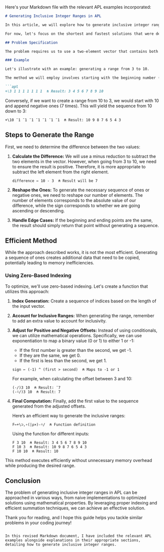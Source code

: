Here's your Markdown file with the relevant APL examples incorporated:

```markdown
# Generating Inclusive Integer Ranges in APL

In this article, we will explore how to generate inclusive integer ranges that can be either ascending or descending. There are many ways to approach this problem, and I won't cover all of them here. However, in previous discussions, we explored various methods, and I encourage you to follow the link in the video description to review the chat log for different approaches.

For now, let's focus on the shortest and fastest solutions that were developed during a recent coding competition.

## Problem Specification

The problem requires us to use a two-element vector that contains both the beginning and the end numbers. In a typical APL function, we might expect the beginning number on one side and the ending number on the other. However, this problem specifies that both ends are to be provided in the same argument.

### Example

Let's illustrate with an example: generating a range from 3 to 10.

The method we will employ involves starting with the beginning number (3) and appending a sequence of ones to it until we reach the ending number (10). In this case, we need 7 ones. By performing a cumulative sum starting with 3, we obtain the sequence from 3 to 10:

```apl
+\3 1 1 1 1 1 1 1  ⍝ Result: 3 4 5 6 7 8 9 10
```

Conversely, if we want to create a range from 10 to 3, we would start with 10 and append negative ones (7 times). This will yield the sequence from 10 down to 3:

```apl
+\10 ¯1 ¯1 ¯1 ¯1 ¯1 ¯1 ¯1  ⍝ Result: 10 9 8 7 6 5 4 3
```

## Steps to Generate the Range

First, we need to determine the difference between the two values:

1. **Calculate the Difference:**
   We will use a minus reduction to subtract the two elements in the vector. However, when going from 3 to 10, we need to ensure the result is positive. Therefore, it is more appropriate to subtract the left element from the right element.

   ```apl
   difference ← 10 - 3  ⍝ Result will be 7
   ```

2. **Reshape the Ones:**
   To generate the necessary sequence of ones or negative ones, we need to reshape our number of elements. The number of elements corresponds to the absolute value of our difference, while the sign corresponds to whether we are going ascending or descending.

3. **Handle Edge Cases:**
   If the beginning and ending points are the same, the result should simply return that point without generating a sequence.

## Efficient Method

While the approach described works, it is not the most efficient. Generating a sequence of ones creates additional data that need to be copied, potentially leading to memory inefficiencies.

### Using Zero-Based Indexing

To optimize, we'll use zero-based indexing. Let's create a function that utilizes this approach:

1. **Index Generation:**
   Create a sequence of indices based on the length of the input vector.

2. **Account for Inclusive Ranges:**
   When generating the range, remember to add an extra value to account for inclusivity.

3. **Adjust for Positive and Negative Offsets:**
   Instead of using conditionals, we can utilize mathematical operations. Specifically, we can use exponentiation to map a binary value (0 or 1) to either 1 or -1:
   - If the first number is greater than the second, we get -1.
   - If they are the same, we get 0.
   - If the first is less than the second, we get 1.

   ```apl
   sign ← (-1) ^ (first > second)  ⍝ Maps to -1 or 1
   ```

   For example, when calculating the offset between 3 and 10:

   ```apl
   (-/)3 10  ⍝ Result: ¯7
   (-⍨/)3 10  ⍝ Result: 7
   ```

4. **Final Computation:**
   Finally, add the first value to the sequence generated from the adjusted offsets.

   Here’s an efficient way to generate the inclusive ranges:

   ```apl
   F←+\⊃,∘(|⍴×)-⍨/  ⍝ Function definition
   ```

   Using the function for different inputs:

   ```apl
   F 3 10  ⍝ Result: 3 4 5 6 7 8 9 10
   F 10 3  ⍝ Result: 10 9 8 7 6 5 4 3
   F 10 10  ⍝ Result: 10
   ```

This method executes efficiently without unnecessary memory overhead while producing the desired range.

## Conclusion

The problem of generating inclusive integer ranges in APL can be approached in various ways, from naive implementations to optimized solutions using mathematical properties. By leveraging proper indexing and efficient summation techniques, we can achieve an effective solution.

Thank you for reading, and I hope this guide helps you tackle similar problems in your coding journey!
```

In this revised Markdown document, I have included the relevant APL examples alongside explanations in their appropriate sections, detailing how to generate inclusive integer ranges.